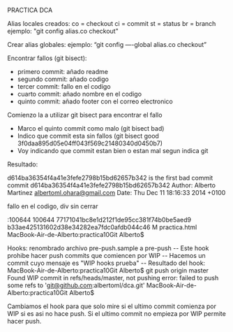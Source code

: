 PRACTICA DCA

Alias locales creados:
co = checkout
ci = commit
st = status
br = branch
ejemplo: "git config alias.co checkout"

Crear alias globales:
ejemplo: “git config —-global alias.co checkout”

Encontrar fallos (git bisect):
- primero commit: añado readme
- segundo commit: añado codigo
- tercer commit: fallo en el codigo
- cuarto commit: añado nombre en el codigo
- quinto commit: añado footer con el correo electronico

Comienzo la a utilizar git bisect para encontrar el fallo

- Marco el quinto commit como malo (git bisect bad)
- Indico que commit esta sin fallos (git bisect good 3f0daa895d05e04ff043f569c21480340d0450b7)
- Voy indicando que commit estan bien o estan mal segun indica git

Resultado:

d614ba36354f4a41e3fefe2798b15bd62657b342 is the first bad commit
commit d614ba36354f4a41e3fefe2798b15bd62657b342
Author: Alberto Martinez <albertoml.ohara@gmail.com>
Date:   Thu Dec 11 18:16:33 2014 +0100

fallo en el codigo, div sin cerrar

:100644 100644 77171041bc8e1d212f1de95cc381f74b0be5aed9 b33ae425131602d38e34282ea7fdc0afdb044c46 M	practica.html
MacBook-Air-de-Alberto:practica10Git Alberto$ 

Hooks:
renombrado archivo pre-push.sample a pre-push
-- Este hook prohibe hacer push commits que comiencen por WIP
-- Hacemos un commit cuyo mensaje es "WIP hooks prueba"
-- Resultado del hook:
MacBook-Air-de-Alberto:practica10Git Alberto$ git push origin master
Found WIP commit in refs/heads/master, not pushing
error: failed to push some refs to 'git@github.com:albertoml/dca.git'
MacBook-Air-de-Alberto:practica10Git Alberto$ 

Cambiamos el hook para que solo mire si el ultimo commit comienza por WIP
si es asi no hace push.
Si el ultimo commit no empieza por WIP permite hacer push.

